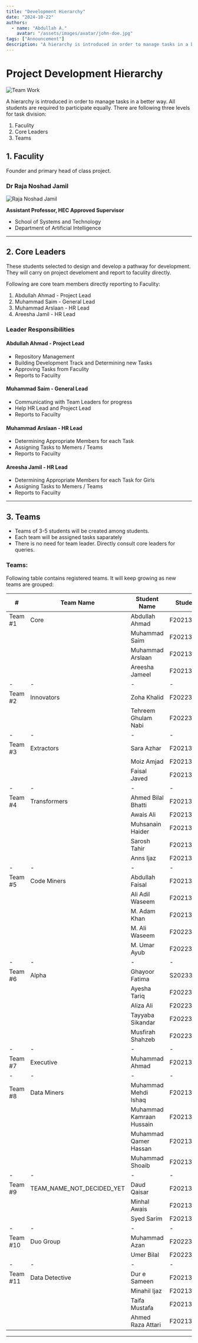 ```yaml
---
title: "Development Hierarchy"
date: "2024-10-22"
authors:
  - name: "Abdullah A."
    avatar: "/assets/images/avatar/john-doe.jpg"
tags: ["Announcement"]
description: "A hierarchy is introduced in order to manage tasks in a better way. Take a look at details."
---
```


# Project Development Hierarchy

![Team Work](/uploads/img/dp/team-work.jpg)

A hierarchy is introduced in order to manage tasks in a better way. All students are required to participate equally.
There are following three levels for task division:

1. Faculity
2. Core Leaders
3. Teams

## 1. Faculity

Founder and primary head of class project.

### Dr Raja Noshad Jamil

![Raja Noshad Jamil](/uploads/img/dp/raja-noshad-jamil.jpg)

**Assistant Professor, HEC Approved Supervisor**

- School of Systems and Technology
- Department of Artificial Intelligence

***

## 2. Core Leaders

These students selected to design and develop a pathway for development.
They will carry on project develoment and report to faculity directly.

Following are core team members directly reporting to Faculity:

1. Abdullah Ahmad - Project Lead
2. Muhammad Saim - General Lead
3. Muhammad Arslaan - HR Lead
4. Areesha Jamil - HR Lead

### Leader Responsibilities

#### Abdullah Ahmad - Project Lead
- Repository Management
- Building Development Track and Determining new Tasks
- Approving Tasks from Faculity
- Reports to Facuilty

#### Muhammad Saim - General Lead
- Communicating with Team Leaders for progress
- Help HR Lead and Project Lead
- Reports to Facuilty

#### Muhammad Arslaan - HR Lead
- Determining Appropriate Members for each Task
- Assigning Tasks to Memers / Teams
- Reports to Facuilty

#### Areesha Jamil - HR Lead
- Determining Appropriate Members for each Task for Girls
- Assigning Tasks to Memers / Teams
- Reports to Facuilty

***

## 3. Teams

- Teams of 3-5 students will be created among students.
- Each team will be assigned tasks saparately
- There is no need for team leader. Directly consult core leaders for queries.


### Teams:

Following table contains registered teams. It will keep growing as new teams are grouped:

<table>
<thead>
<tr>
<th>#</th>
<th>Team Name</th>
<th>Student Name</th>
<th>Student ID</th>
</tr>
</thead>
<tbody>
<!-- Team 1 -->
<tr>
<td>Team #1</td>
<td>Core</td>
<td>Abdullah Ahmad</td>
<td>F2021376022</td>
</tr>
<tr>
<td></td>
<td></td>
<td>Muhammad Saim</td>
<td>F2021376043</td>
</tr>
<tr>
<td></td>
<td></td>
<td>Muhammad Arslaan</td>
<td>F2021376045</td>
</tr>
<tr>
<td></td>
<td></td>
<td>Areesha Jameel</td>
<td>F2021376108</td>
</tr>

<!-- Team 2 -->
<tr>
<td>-</td>
<td>-</td>
<td>-</td>
<td>-</td>
</tr>
<tr>
<td>Team #2</td>
<td>Innovators</td>
<td>Zoha Khalid</td>
<td>F2022332007</td>
</tr>
<tr>
<td></td>
<td></td>
<td>Tehreem Ghulam Nabi</td>
<td>F2022332020</td>
</tr>

<!-- Team 3 -->
<tr>
<td>-</td>
<td>-</td>
<td>-</td>
<td>-</td>
</tr>
<tr>
<td>Team #3</td>
<td>Extractors</td>
<td>Sara Azhar</td>
<td>F2021376085</td>
</tr>
<tr>
<td></td>
<td></td>
<td>Moiz Amjad</td>
<td>F2021376084</td>
</tr>
<tr>
<td></td>
<td></td>
<td>Faisal Javed</td>
<td>F2021376059</td>
</tr>

<!-- Team 4 -->
<tr>
<td>-</td>
<td>-</td>
<td>-</td>
<td>-</td>
</tr>
<tr>
<td>Team #4</td>
<td>Transformers</td>
<td>Ahmed Bilal Bhatti</td>
<td>F2021376088</td>
</tr>
<tr>
<td></td>
<td></td>
<td>Awais Ali</td>
<td>F2021376035</td>
</tr>
<tr>
<td></td>
<td></td>
<td>Muhsanain Haider</td>
<td>F2021376094</td>
</tr>
<tr>
<td></td>
<td></td>
<td>Sarosh Tahir</td>
<td>F20213760__</td>
</tr>
<tr>
<td></td>
<td></td>
<td>Anns Ijaz</td>
<td>F20213760__</td>
</tr>

<!-- Team 5 -->
<tr>
<td>-</td>
<td>-</td>
<td>-</td>
<td>-</td>
</tr>
<tr>
<td>Team #5</td>
<td>Code Miners</td>
<td>Abdullah Faisal</td>
<td>F2021376111</td>
</tr>
<tr>
<td></td>
<td></td>
<td>Ali Adil Waseem</td>
<td>F2021376026</td>
</tr>
<tr>
<td></td>
<td></td>
<td>M. Adam Khan</td>
<td>F2021376048</td>
</tr>
<tr>
<td></td>
<td></td>
<td>M. Ali Waseem</td>
<td>F2022376029</td>
</tr>
<tr>
<td></td>
<td></td>
<td>M. Umar Ayub</td>
<td>F2022376062</td>
</tr>

<!-- Team 6 -->
<tr>
<td>-</td>
<td>-</td>
<td>-</td>
<td>-</td>
</tr>
<tr>
<td>Team #6</td>
<td>Alpha</td>
<td>Ghayoor Fatima</td>
<td>S2023332029</td>
</tr>
<tr>
<td></td>
<td></td>
<td>Ayesha Tariq</td>
<td>F2022332073</td>
</tr>
<tr>
<td></td>
<td></td>
<td>Aliza Ali</td>
<td>F2022332030</td>
</tr>
<tr>
<td></td>
<td></td>
<td>Tayyaba Sikandar</td>
<td>F2022332012</td>
</tr>
<tr>
<td></td>
<td></td>
<td>Musfirah Shahzeb</td>
<td>F2022332022</td>
</tr>

<!-- Team 7 -->
<tr>
<td>-</td>
<td>-</td>
<td>-</td>
<td>-</td>
</tr>
<tr>
<td>Team #7</td>
<td>Executive</td>
<td>Muhammad Ahmad</td>
<td>F2021376015</td>
</tr>

<!-- Team 8 -->
<tr>
<td>-</td>
<td>-</td>
<td>-</td>
<td>-</td>
</tr>
<tr>
<td>Team #8</td>
<td>Data Miners</td>
<td>Muhammad Mehdi Ishaq</td>
<td>F2021376060</td>
</tr>
<tr>
<td></td>
<td></td>
<td>Muhammad Kamraan Hussain</td>
<td>F2021376097</td>
</tr>
<tr>
<td></td>
<td></td>
<td>Muhammad Qamer Hassan</td>
<td>F2021376057</td>
</tr>
<tr>
<td></td>
<td></td>
<td>Muhammad Shoaib</td>
<td>F2021376040</td>
</tr>

<!-- Team 9 -->
<tr>
<td>-</td>
<td>-</td>
<td>-</td>
<td>-</td>
</tr>
<tr>
<td>Team #9</td>
<td>TEAM_NAME_NOT_DECIDED_YET</td>
<td>Daud Qaisar</td>
<td>F2021376068</td>
</tr>
<tr>
<td></td>
<td></td>
<td>Minhal Awais</td>
<td>F2021376059</td>
</tr>
<tr>
<td></td>
<td></td>
<td>Syed Sarim</td>
<td>F2021376058</td>
</tr>

<!-- Team 10 -->
<tr>
<td>-</td>
<td>-</td>
<td>-</td>
<td>-</td>
</tr>
<tr>
<td>Team #10</td>
<td>Duo Group</td>
<td>Muhammad Azan</td>
<td>F2022332004</td>
</tr>
<tr>
<td></td>
<td></td>
<td>Umer Bilal</td>
<td>F2022332049</td>
</tr>

<!-- Team 11 -->
<tr>
<td>-</td>
<td>-</td>
<td>-</td>
<td>-</td>
</tr>
<tr>
<td>Team #11</td>
<td>Data Detective</td>
<td>Dur e Sameen</td>
<td>F2021376121</td>
</tr>
<tr>
<td></td>
<td></td>
<td>Minahil Ijaz</td>
<td>F2021376109</td>
</tr>
<tr>
<td></td>
<td></td>
<td>Taifa Mustafa</td>
<td>F2021376113</td>
</tr>
<tr>
<td></td>
<td></td>
<td>Ahmed Raza Attari</td>
<td>F2021376017</td>
</tr>
</tbody>
</table>

***
